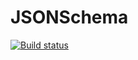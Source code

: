 # JSONSchema
[![Build status](https://ci.appveyor.com/api/projects/status/pjuj13tb119xgvpx?svg=true)](https://ci.appveyor.com/project/BethPech/jsonschema)
